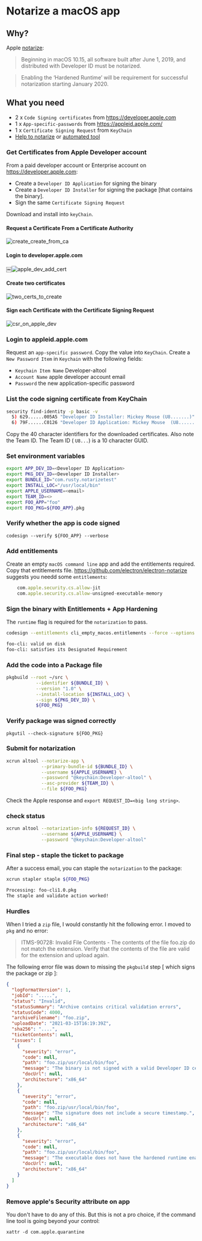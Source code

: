 # Notarize a macOS app

## Why?

Apple [notarize](https://developer.apple.com/documentation/xcode/notarizing_macos_software_before_distribution/:
):
> Beginning in macOS 10.15, all software built after June 1, 2019, and distributed with Developer ID must be notarized.

> Enabling the ‘Hardened Runtime’ will be requirement for successful notarization starting January 2020.

## What you need

- 2 x `Code Signing certificates` from <https://developer.apple.com>
- 1 x `App-specific-passwords` from <https://appleid.apple.com/>
- 1 x `Certificate Signing Request` from `KeyChain`
- [Help to notarize](https://scriptingosx.com/2019/09/notarize-a-command-line-tool/)
 or [automated tool](https://github.com/electron/electron-notarize)

### Get Certificates from Apple Developer account

From a paid developer account or Enterprise account on <https://developer.apple.com>:

- Create a `Developer ID Application` for signing the binary
- Create a `Developer ID Installer` for signing the package [that contains the binary].
- Sign the same `Certificate Signing Request`

Download and install into `keyChain`.

#### Request a Certificate From a Certificate Authority

![create_create_from_ca](.readme/create_create_from_ca.png)

#### Login to developer.apple.com

￼![apple_dev_add_cert](.readme/add_cert_apple_dev.png)

#### Create two certificates

![two_certs_to_create](.readme/two_certs_to_create.png)

#### Sign each Certificate with the Certificate Signing Request

![csr_on_apple_dev](.readme/csr_on_apple_dev.png)

### Login to appleid.apple.com

Request an `app-specific password`.  Copy the value into `KeyChain`.  Create a `New Password Item` in `Keychain` with the following fields:

- `Keychain Item Name` Developer-altool
- `Account Name` apple developer account email
- `Password` the new application-specific password

### List the code signing certificate from KeyChain

```bash
security find-identity -p basic -v            
  5) 629......005A5 "Developer ID Installer: Mickey Mouse (U8.......)"
  6) 79F......C0126 "Developer ID Application: Mickey Mouse  (U8.......)"
```

Copy the 40 character identifiers for the downloaded certificates.  Also note the Team ID. The Team ID ( `U8...`) is a 10 character GUID.

### Set environment variables

```bash
export APP_DEV_ID=<Developer ID Application>
export PKG_DEV_ID=<Developer ID Installer>
export BUNDLE_ID="com.rusty.notarizetest"
export INSTALL_LOC="/usr/local/bin"
export APPLE_USERNAME=<email>
export TEAM_ID=<>
export FOO_APP="foo"
export FOO_PKG=${FOO_APP}.pkg
```

### Verify whether the app is code signed

`codesign --verify ${FOO_APP} --verbose`

### Add entitlements

Create an empty `macOS command line` app and add the entitlements required.  Copy that entitlements file.  <https://github.com/electron/electron-notarize> suggests you needd some `entitlements`:

```js
    com.apple.security.cs.allow-jit
    com.apple.security.cs.allow-unsigned-executable-memory
```

### Sign the binary with Entitlements + App Hardening

The `runtime` flag is required for the `notarization` to pass.  

```bash
codesign --entitlements cli_empty_macos.entitlements --force --options runtime --timestamp --sign ${APP_DEV_ID} ${FOO_APP}

foo-cli: valid on disk
foo-cli: satisfies its Designated Requirement
```

### Add the code into a Package file

```bash
pkgbuild --root ~/src \
           --identifier ${BUNDLE_ID} \
           --version "1.0" \
           --install-location ${INSTALL_LOC} \
           --sign ${PKG_DEV_ID} \
           ${FOO_PKG}
```

### Verify package was signed correctly

`pkgutil --check-signature ${FOO_PKG}`

### Submit for notarization

```bash
xcrun altool --notarize-app \
             --primary-bundle-id ${BUNDLE_ID} \
             --username ${APPLE_USERNAME} \
             --password "@keychain:Developer-altool" \
             --asc-provider ${TEAM_ID} \
             --file ${FOO_PKG}
```

Check the Apple response and `export REQUEST_ID=<big long string>`.

### check status

```bash
xcrun altool --notarization-info ${REQUEST_ID} \
             --username ${APPLE_USERNAME} \
             --password "@keychain:Developer-altool"   
```

### Final step - staple the ticket to package

After a success email, you can staple the `notarization` to the package:

```bash
xcrun stapler staple ${FOO_PKG}

Processing: foo-cli1.0.pkg
The staple and validate action worked!
```

### Hurdles

When I tried a `zip` file, I would constantly hit the following error.  I moved to `pkg` and no error:

>ITMS-90728: Invalid File Contents - The contents of the file foo.zip do not match the extension. Verify that the contents of the file are valid for the extension and upload again.

The following error file was down to missing the `pkgbuild` step [ which signs the package or zip ]:

```json
{
  "logFormatVersion": 1,
  "jobId": ".....",
  "status": "Invalid",
  "statusSummary": "Archive contains critical validation errors",
  "statusCode": 4000,
  "archiveFilename": "foo.zip",
  "uploadDate": "2021-03-15T16:19:39Z",
  "sha256": "....",
  "ticketContents": null,
  "issues": [
    {
      "severity": "error",
      "code": null,
      "path": "foo.zip/usr/local/bin/foo",
      "message": "The binary is not signed with a valid Developer ID certificate.",
      "docUrl": null,
      "architecture": "x86_64"
    },
    {
      "severity": "error",
      "code": null,
      "path": "foo.zip/usr/local/bin/foo",
      "message": "The signature does not include a secure timestamp.",
      "docUrl": null,
      "architecture": "x86_64"
    },
    {
      "severity": "error",
      "code": null,
      "path": "foo.zip/usr/local/bin/foo",
      "message": "The executable does not have the hardened runtime enabled.",
      "docUrl": null,
      "architecture": "x86_64"
    }
  ]
}
```

### Remove apple's Security attribute on app

You don't have to do any of this.  But this is not a pro choice, if the command line tool is going beyond your control:

`xattr -d com.apple.quarantine`
